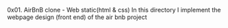  0x01. AirBnB clone - Web static(html & css)
 In this directory I implement the webpage design (front end) of the air bnb project
